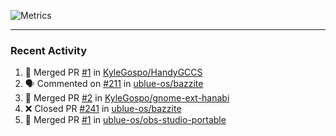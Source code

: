 ![Metrics](https://metrics.lecoq.io/KyleGospo?template=classic&base=header%2C%20activity%2C%20community%2C%20repositories%2C%20metadata&base.indepth=false&base.hireable=false&base.skip=false&config.timezone=America%2FLos_Angeles)

---
### Recent Activity
<!--START_SECTION:activity-->
1. 🎉 Merged PR [#1](https://github.com/KyleGospo/HandyGCCS/pull/1) in [KyleGospo/HandyGCCS](https://github.com/KyleGospo/HandyGCCS)
2. 🗣 Commented on [#211](https://github.com/ublue-os/bazzite/issues/211#issuecomment-1703887595) in [ublue-os/bazzite](https://github.com/ublue-os/bazzite)
3. 🎉 Merged PR [#2](https://github.com/KyleGospo/gnome-ext-hanabi/pull/2) in [KyleGospo/gnome-ext-hanabi](https://github.com/KyleGospo/gnome-ext-hanabi)
4. ❌ Closed PR [#241](https://github.com/ublue-os/bazzite/pull/241) in [ublue-os/bazzite](https://github.com/ublue-os/bazzite)
5. 🎉 Merged PR [#1](https://github.com/ublue-os/obs-studio-portable/pull/1) in [ublue-os/obs-studio-portable](https://github.com/ublue-os/obs-studio-portable)
<!--END_SECTION:activity-->
